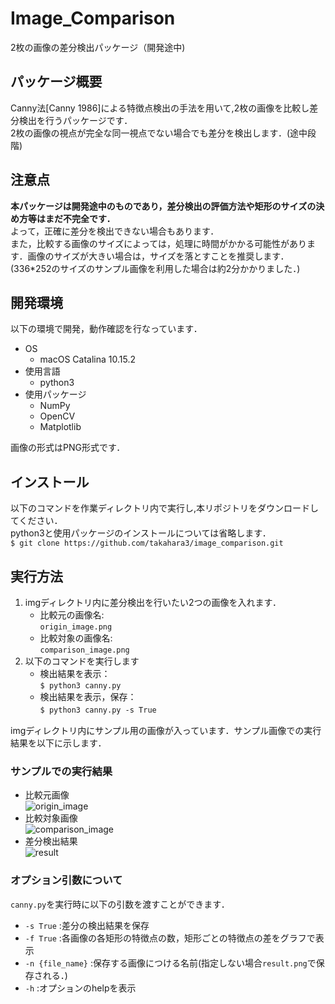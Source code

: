 # Image_Comparison
2枚の画像の差分検出パッケージ（開発途中)  

## パッケージ概要  
Canny法[Canny 1986]による特徴点検出の手法を用いて,2枚の画像を比較し差分検出を行うパッケージです．  
2枚の画像の視点が完全な同一視点でない場合でも差分を検出します．(途中段階)

## 注意点
**本パッケージは開発途中のものであり，差分検出の評価方法や矩形のサイズの決め方等はまだ不完全です．**  
よって，正確に差分を検出できない場合もあります．  
また，比較する画像のサイズによっては，処理に時間がかかる可能性があります．画像のサイズが大きい場合は，サイズを落とすことを推奨します．  
(336*252のサイズのサンプル画像を利用した場合は約2分かかりました．)  

## 開発環境
以下の環境で開発，動作確認を行なっています．
* OS
  - macOS Catalina 10.15.2
* 使用言語
  - python3
* 使用パッケージ
  - NumPy
  - OpenCV
  - Matplotlib  

画像の形式はPNG形式です．

## インストール
以下のコマンドを作業ディレクトリ内で実行し,本リポジトリをダウンロードしてください．  
python3と使用パッケージのインストールについては省略します．  
`$ git clone https://github.com/takahara3/image_comparison.git`

## 実行方法
1. imgディレクトリ内に差分検出を行いたい2つの画像を入れます．
    - 比較元の画像名:  
    `origin_image.png`
    - 比較対象の画像名:  
    `comparison_image.png`
2. 以下のコマンドを実行します　　
    - 検出結果を表示：  
    `$ python3 canny.py`
    - 検出結果を表示，保存：  
    `$ python3 canny.py -s True`　　

imgディレクトリ内にサンプル用の画像が入っています．サンプル画像での実行結果を以下に示します．  
### サンプルでの実行結果  
* 比較元画像  
![origin_image](https://user-images.githubusercontent.com/49555813/70996972-527b5400-2117-11ea-8045-c8f247f46e3b.png)  
* 比較対象画像  
![comparison_image](https://user-images.githubusercontent.com/49555813/70997028-6f178c00-2117-11ea-9af9-d3e0b8af1b7a.png)  
* 差分検出結果  
![result](https://user-images.githubusercontent.com/49555813/70995552-2b6f5300-2114-11ea-8310-701fda4ac1b4.png)  

### オプション引数について  
`canny.py`を実行時に以下の引数を渡すことができます．  
  - `-s True`        :差分の検出結果を保存  
  - `-f True`        :各画像の各矩形の特徴点の数，矩形ごとの特徴点の差をグラフで表示  
  - `-n {file_name}` :保存する画像につける名前(指定しない場合`result.png`で保存される．)  
  - `-h`             :オプションのhelpを表示
